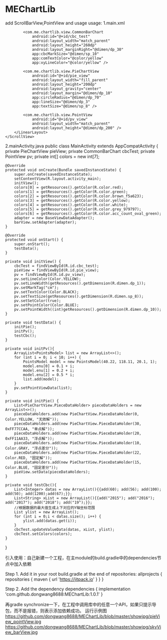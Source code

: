 # MEChartLib
add ScrollBarView,PointView and usage
usage:
1.main.xml
<?xml version="1.0" encoding="utf-8"?>
<LinearLayout xmlns:android="http://schemas.android.com/apk/res/android"
    xmlns:app="http://schemas.android.com/apk/res-auto"
    xmlns:tools="http://schemas.android.com/tools"
    android:layout_width="match_parent"
    android:layout_height="match_parent"
    android:background="@color/colorPrimary">
    <ScrollView
        android:layout_width="match_parent"
        android:layout_height="match_parent">
        <LinearLayout
            android:layout_width="match_parent"
            android:layout_height="match_parent"
            android:layout_margin="5dp"
            android:orientation="vertical">

            <com.me.chartlib.view.CommonBarChart
                android:id="@+id/cbc_test"
                android:layout_width="match_parent"
                android:layout_height="260dp"
                android:layout_marginRight="@dimen/dp_30"
                app:cbcMarkSize="@dimen/sp_10"
                app:comTextColor="@color/yellow"
                app:xyLineColor="@color/yellow" />

            <com.me.chartlib.view.PieChartView
                android:id="@+id/pie_view"
                android:layout_width="fill_parent"
                android:layout_height="200dp"
                android:layout_gravity="center"
                android:layout_margin="@dimen/dp_10"
                app:circleRadius="@dimen/dp_70"
                app:lineSize="@dimen/dp_3"
                app:textSize="@dimen/sp_8" />

            <com.me.chartlib.view.PointView
                android:id="@+id/pv_view"
                android:layout_width="match_parent"
                android:layout_height="@dimen/dp_200" />
        </LinearLayout>
    </ScrollView>
</LinearLayout>
2.mainActivity.java
public class MainActivity extends AppCompatActivity {
    private PieChartView pieView;
    private CommonBarChart cbcTest;
    private PointView pv;
    private int[] colors = new int[7];

    @Override
    protected void onCreate(Bundle savedInstanceState) {
        super.onCreate(savedInstanceState);
        setContentView(R.layout.activity_main);
        initView();
        colors[0] = getResources().getColor(R.color.red);
        colors[1] = getResources().getColor(R.color.green);
        colors[2] = getResources().getColor(R.color.brown_f5a623);
        colors[3] = getResources().getColor(R.color.yellow);
        colors[4] = getResources().getColor(R.color.white);
        colors[5] = getResources().getColor(R.color.grey_979797);
        colors[6] = getResources().getColor(R.color.acc_count_oval_green);
        adapter = new BaseViewDataAdapter();
        barView.setAdapter(adapter);
    }

    @Override
    protected void onStart() {
        super.onStart();
        testData();
    }

    private void initView() {
        cbcTest = findViewById(R.id.cbc_test);
        pieView = findViewById(R.id.pie_view);
        pv = findViewById(R.id.pv_view);
        pv.setLineColor(Color.YELLOW);
        pv.setLineWidth(getResources().getDimension(R.dimen.dp_1));
        pv.setMarkTag("cm");
        pv.setTextColor(Color.BLACK);
        pv.setTextSize(getResources().getDimension(R.dimen.sp_8));
        pv.setSetColor(true);
        pv.setPointColor(Color.BLUE);
        pv.setPointWidth((int)getResources().getDimension(R.dimen.dp_10));
    }

    private void testData() {
        initPie();
        initPv();
        testCbc();
    }

    private void initPv(){
        ArrayList<PointsModel> list = new ArrayList<>();
        for (int i = 0; i < 10; i++) {
            PointsModel model = new PointsModel(40.22, 118.11, 20.1, 1);
            model.enu[0] = 0.1 + i;
            model.enu[1] = 0.2 + i;
            model.enu[2] = 0.5 * i;
            list.add(model);
        }
        pv.setPointViewData(list);
    }

    private void initPie() {
        List<PieChartView.PieceDataHolder> pieceDataHolders = new ArrayList<>();
        pieceDataHolders.add(new PieChartView.PieceDataHolder(0, Color.YELLOW, "无效解"));
        pieceDataHolders.add(new PieChartView.PieceDataHolder(30, 0xFF77CCAA, "单点解"));
        pieceDataHolders.add(new PieChartView.PieceDataHolder(20, 0xFF11AA33, "浮点解"));
        pieceDataHolders.add(new PieChartView.PieceDataHolder(10, Color.GRAY, "浮点差分"));
        pieceDataHolders.add(new PieChartView.PieceDataHolder(22, Color.RED, "固定解"));
        pieceDataHolders.add(new PieChartView.PieceDataHolder(15, Color.BLUE, "固定差分"));
        pieView.setData(pieceDataHolders);
    }

    private void testCbc(){
        List<Integer> datas = new ArrayList(){{add(60); add(56); add(100); add(50); add(1200);add(67);}};
        List<String> xList = new ArrayList(){{add("2015"); add("2016"); add("2017"); add("2018"); add("19");}};
        //根据数据的最大值生成上下对应的Y轴坐标范围
        List ylist = new ArrayList();
        for (int i = 0;i < datas.size(); i++) {
            ylist.add(datas.get(i));
        }
        cbcTest.updateValueData(datas, xList, ylist);
        cbcTest.setColors(colors);
    }
}

引入使用：自己新建一个工程，在主module的build.gradle中的dependencies节点中加入依赖

Step 1. Add it in your root build.gradle at the end of repositories:
allprojects {
   repositories {
      maven { url 'https://jitpack.io' }
   }
}

Step 2. Add the dependency
dependencies {
   implementation 'com.github.dongwang8688:MEChartLib:1.0.1'
}

再gradle synchronize一下，在工程中调用库中的任意一个API，如果只提示导包，而不是报错，则表示添加依赖成功。
运行示例图
https://github.com/dongwang8688/MEChartLib/blob/master/showjpg/pieView_pointView.jpg
https://github.com/dongwang8688/MEChartLib/blob/master/showjpg/skyView_barView.jpg
